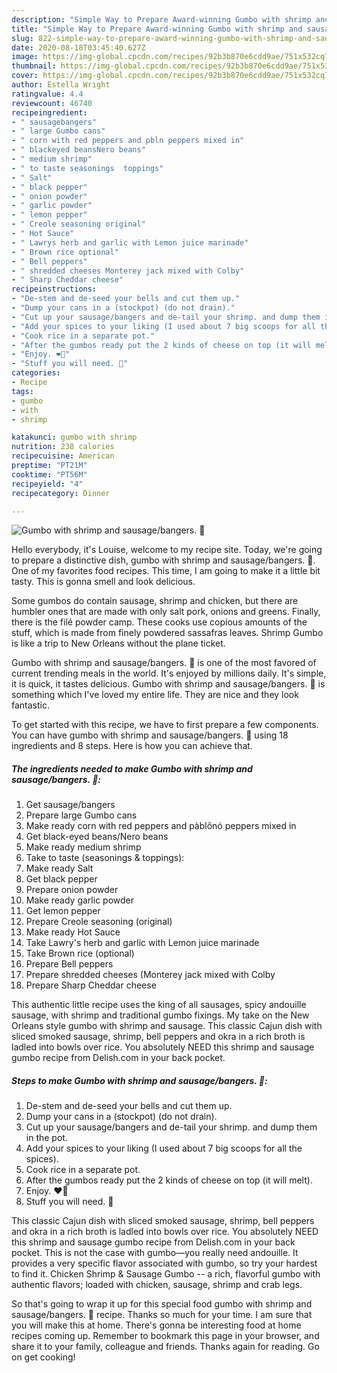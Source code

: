 ```yaml
---
description: "Simple Way to Prepare Award-winning Gumbo with shrimp and sausage/bangers. 🙂"
title: "Simple Way to Prepare Award-winning Gumbo with shrimp and sausage/bangers. 🙂"
slug: 822-simple-way-to-prepare-award-winning-gumbo-with-shrimp-and-sausage-bangers
date: 2020-08-18T03:45:40.627Z
image: https://img-global.cpcdn.com/recipes/92b3b870e6cdd9ae/751x532cq70/gumbo-with-shrimp-and-sausagebangers-🙂-recipe-main-photo.jpg
thumbnail: https://img-global.cpcdn.com/recipes/92b3b870e6cdd9ae/751x532cq70/gumbo-with-shrimp-and-sausagebangers-🙂-recipe-main-photo.jpg
cover: https://img-global.cpcdn.com/recipes/92b3b870e6cdd9ae/751x532cq70/gumbo-with-shrimp-and-sausagebangers-🙂-recipe-main-photo.jpg
author: Estella Wright
ratingvalue: 4.4
reviewcount: 46740
recipeingredient:
- " sausagebangers"
- " large Gumbo cans"
- " corn with red peppers and pbln peppers mixed in"
- " blackeyed beansNero beans"
- " medium shrimp"
- " to taste seasonings  toppings"
- " Salt"
- " black pepper"
- " onion powder"
- " garlic powder"
- " lemon pepper"
- " Creole seasoning original"
- " Hot Sauce"
- " Lawrys herb and garlic with Lemon juice marinade"
- " Brown rice optional"
- " Bell peppers"
- " shredded cheeses Monterey jack mixed with Colby"
- " Sharp Cheddar cheese"
recipeinstructions:
- "De-stem and de-seed your bells and cut them up."
- "Dump your cans in a (stockpot) (do not drain)."
- "Cut up your sausage/bangers and de-tail your shrimp. and dump them in the pot."
- "Add your spices to your liking (I used about 7 big scoops for all the spices)."
- "Cook rice in a separate pot."
- "After the gumbos ready put the 2 kinds of cheese on top (it will melt)."
- "Enjoy. ❤🙂"
- "Stuff you will need. 🙂"
categories:
- Recipe
tags:
- gumbo
- with
- shrimp

katakunci: gumbo with shrimp 
nutrition: 238 calories
recipecuisine: American
preptime: "PT21M"
cooktime: "PT56M"
recipeyield: "4"
recipecategory: Dinner

---
```



![Gumbo with shrimp and sausage/bangers. 🙂](https://img-global.cpcdn.com/recipes/92b3b870e6cdd9ae/751x532cq70/gumbo-with-shrimp-and-sausagebangers-🙂-recipe-main-photo.jpg)

Hello everybody, it's Louise, welcome to my recipe site. Today, we're going to prepare a distinctive dish, gumbo with shrimp and sausage/bangers. 🙂. One of my favorites food recipes. This time, I am going to make it a little bit tasty. This is gonna smell and look delicious.

Some gumbos do contain sausage, shrimp and chicken, but there are humbler ones that are made with only salt pork, onions and greens. Finally, there is the filé powder camp. These cooks use copious amounts of the stuff, which is made from finely powdered sassafras leaves. Shrimp Gumbo is like a trip to New Orleans without the plane ticket.

Gumbo with shrimp and sausage/bangers. 🙂 is one of the most favored of current trending meals in the world. It's enjoyed by millions daily. It's simple, it is quick, it tastes delicious. Gumbo with shrimp and sausage/bangers. 🙂 is something which I've loved my entire life. They are nice and they look fantastic.


To get started with this recipe, we have to first prepare a few components. You can have gumbo with shrimp and sausage/bangers. 🙂 using 18 ingredients and 8 steps. Here is how you can achieve that.

<!--inarticleads1-->

##### The ingredients needed to make Gumbo with shrimp and sausage/bangers. 🙂:

1. Get  sausage/bangers
1. Prepare  large Gumbo cans
1. Make ready  corn with red peppers and pàblõnó peppers mixed in
1. Get  black-eyed beans/Nero beans
1. Make ready  medium shrimp
1. Take  to taste (seasonings &amp; toppings):
1. Make ready  Salt
1. Get  black pepper
1. Prepare  onion powder
1. Make ready  garlic powder
1. Get  lemon pepper
1. Prepare  Creole seasoning (original)
1. Make ready  Hot Sauce
1. Take  Lawry&#39;s herb and garlic with Lemon juice marinade
1. Take  Brown rice (optional)
1. Prepare  Bell peppers
1. Prepare  shredded cheeses (Monterey jack mixed with Colby
1. Prepare  Sharp Cheddar cheese


This authentic little recipe uses the king of all sausages, spicy andouille sausage, with shrimp and traditional gumbo fixings. My take on the New Orleans style gumbo with shrimp and sausage. This classic Cajun dish with sliced smoked sausage, shrimp, bell peppers and okra in a rich broth is ladled into bowls over rice. You absolutely NEED this shrimp and sausage gumbo recipe from Delish.com in your back pocket. 

<!--inarticleads2-->

##### Steps to make Gumbo with shrimp and sausage/bangers. 🙂:

1. De-stem and de-seed your bells and cut them up.
1. Dump your cans in a (stockpot) (do not drain).
1. Cut up your sausage/bangers and de-tail your shrimp. and dump them in the pot.
1. Add your spices to your liking (I used about 7 big scoops for all the spices).
1. Cook rice in a separate pot.
1. After the gumbos ready put the 2 kinds of cheese on top (it will melt).
1. Enjoy. ❤🙂
1. Stuff you will need. 🙂


This classic Cajun dish with sliced smoked sausage, shrimp, bell peppers and okra in a rich broth is ladled into bowls over rice. You absolutely NEED this shrimp and sausage gumbo recipe from Delish.com in your back pocket. This is not the case with gumbo—you really need andouille. It provides a very specific flavor associated with gumbo, so try your hardest to find it. Chicken Shrimp &amp; Sausage Gumbo -- a rich, flavorful gumbo with authentic flavors; loaded with chicken, sausage, shrimp and crab legs. 

So that's going to wrap it up for this special food gumbo with shrimp and sausage/bangers. 🙂 recipe. Thanks so much for your time. I am sure that you will make this at home. There's gonna be interesting food at home recipes coming up. Remember to bookmark this page in your browser, and share it to your family, colleague and friends. Thanks again for reading. Go on get cooking!
